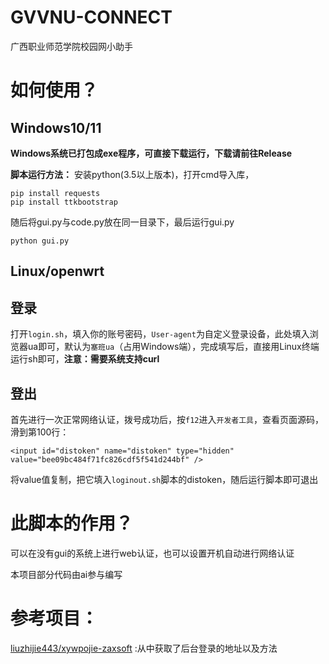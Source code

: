 # GVVNU-CONNECT
广西职业师范学院校园网小助手

# 如何使用？
## Windows10/11
**Windows系统已打包成exe程序，可直接下载运行，下载请前往Release**

**脚本运行方法：**
安装python(3.5以上版本)，打开cmd导入库，
```
pip install requests
pip install ttkbootstrap
```
随后将gui.py与code.py放在同一目录下，最后运行gui.py
```
python gui.py
```


## Linux/openwrt
## 登录
打开`login.sh`，填入你的账号密码，`User-agent`为自定义登录设备，此处填入浏览器ua即可，默认为`塞班ua`（占用Windows端），完成填写后，直接用Linux终端运行sh即可，**注意：需要系统支持curl**

## 登出
首先进行一次正常网络认证，拨号成功后，按`f12`进入`开发者工具`，查看页面源码，滑到第100行：
```
<input id="distoken" name="distoken" type="hidden" value="bee09bc484f71fc826cdf5f541d244bf" />
```
将value值复制，把它填入`loginout.sh`脚本的distoken，随后运行脚本即可退出

# 此脚本的作用？
可以在没有gui的系统上进行web认证，也可以设置开机自动进行网络认证

本项目部分代码由ai参与编写
# 参考项目：
[liuzhijie443/xywpojie-zaxsoft](https://github.com/liuzhijie443/xywpojie-zaxsoft) :从中获取了后台登录的地址以及方法
